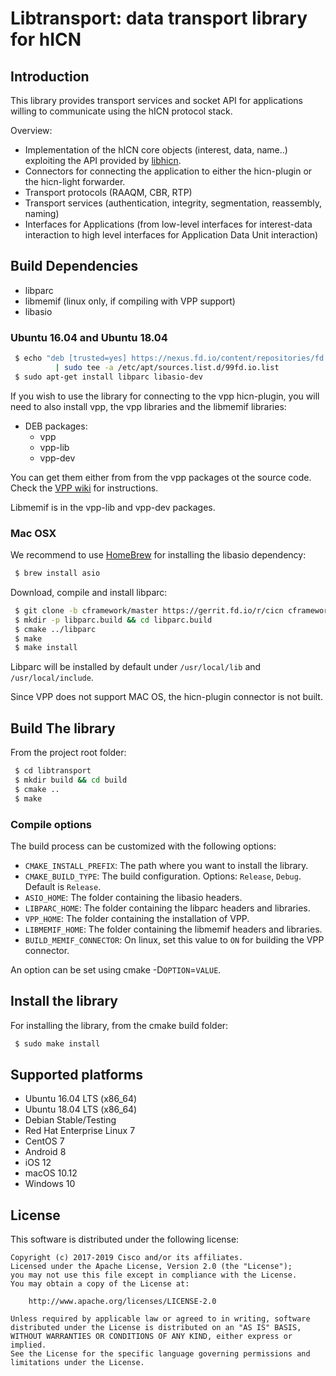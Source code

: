 Libtransport: data transport library for hICN
====================================================

## Introduction ##

This library provides transport services and socket API for applications willing to communicate
using the hICN protocol stack.

Overview:

- Implementation of the hICN core objects (interest, data, name..) exploiting the API provided by [libhicn](../lib).
- Connectors for connecting the application to either the hicn-plugin or the hicn-light forwarder.
- Transport protocols (RAAQM, CBR, RTP)
- Transport services (authentication, integrity, segmentation, reassembly, naming)
- Interfaces for Applications (from low-level interfaces for interest-data interaction to high level interfaces for Application Data Unit interaction)

## Build Dependencies ##

- libparc
- libmemif (linux only, if compiling with VPP support)
- libasio

### Ubuntu 16.04 and Ubuntu 18.04 ###

```bash
 $ echo "deb [trusted=yes] https://nexus.fd.io/content/repositories/fd.io.master.ubuntu.$(lsb_release -sc).main/ ./" \
          | sudo tee -a /etc/apt/sources.list.d/99fd.io.list
 $ sudo apt-get install libparc libasio-dev
```

If you wish to use the library for connecting to the vpp hicn-plugin, you will need to also install vpp, the vpp libraries and the libmemif libraries:

- DEB packages:
  - vpp
  - vpp-lib
  - vpp-dev

You can get them either from from the vpp packages ot the source code. Check the [VPP wiki](https://wiki.fd.io/view/VPP) for instructions.

Libmemif is in the vpp-lib and vpp-dev packages.

### Mac OSX ###

We recommend to use [HomeBrew](https://brew.sh/) for installing the libasio dependency:

```bash
 $ brew install asio
```

Download, compile and install libparc:

```bash
 $ git clone -b cframework/master https://gerrit.fd.io/r/cicn cframework && cd cframework
 $ mkdir -p libparc.build && cd libparc.build
 $ cmake ../libparc
 $ make
 $ make install
```

Libparc will be installed by default under `/usr/local/lib` and `/usr/local/include`.

Since VPP does not support MAC OS, the hicn-plugin connector is not built.

## Build The library ##

From the project root folder:

```bash
 $ cd libtransport
 $ mkdir build && cd build
 $ cmake ..
 $ make
```
### Compile options ###

The build process can be customized with the following options:

- `CMAKE_INSTALL_PREFIX`: The path where you want to install the library.
- `CMAKE_BUILD_TYPE`: The build configuration. Options: `Release`, `Debug`. Default is `Release`.
- `ASIO_HOME`: The folder containing the libasio headers.
- `LIBPARC_HOME`: The folder containing the libparc headers and libraries.
- `VPP_HOME`: The folder containing the installation of VPP.
- `LIBMEMIF_HOME`: The folder containing the libmemif headers and libraries.
- `BUILD_MEMIF_CONNECTOR`: On linux, set this value to `ON` for building the VPP connector.

An option can be set using cmake -D`OPTION`=`VALUE`.

Install the library
-------------------

For installing the library, from the cmake build folder:

```bash
 $ sudo make install
```

## Supported platforms

- Ubuntu 16.04 LTS (x86_64)
- Ubuntu 18.04 LTS (x86_64)
- Debian Stable/Testing
- Red Hat Enterprise Linux 7
- CentOS 7
- Android 8
- iOS 12
- macOS 10.12
- Windows 10

## License ##

This software is distributed under the following license:

```
Copyright (c) 2017-2019 Cisco and/or its affiliates.
Licensed under the Apache License, Version 2.0 (the "License");
you may not use this file except in compliance with the License.
You may obtain a copy of the License at:

    http://www.apache.org/licenses/LICENSE-2.0

Unless required by applicable law or agreed to in writing, software
distributed under the License is distributed on an "AS IS" BASIS,
WITHOUT WARRANTIES OR CONDITIONS OF ANY KIND, either express or implied.
See the License for the specific language governing permissions and
limitations under the License.
```